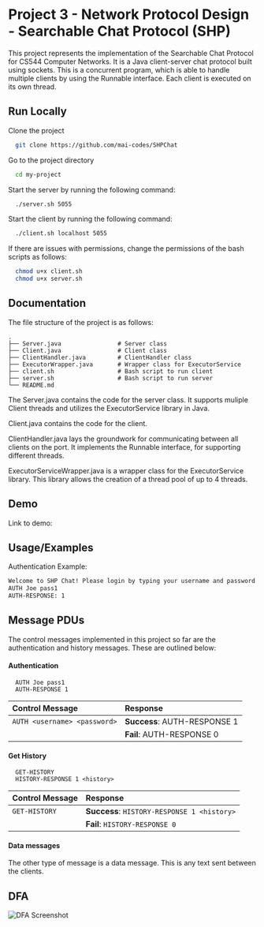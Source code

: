
# Project 3 - Network Protocol Design - Searchable Chat Protocol (SHP)

This project represents the implementation of the Searchable Chat Protocol for CS544 Computer Networks. It is a Java client-server chat protocol built using sockets. This is a concurrent program, which is able to handle multiple clients by using the Runnable interface. Each client is executed on its own thread.


## Run Locally

Clone the project

```bash
  git clone https://github.com/mai-codes/SHPChat
```

Go to the project directory

```bash
  cd my-project
```

Start the server by running the following command:

```bash
  ./server.sh 5055
```

Start the client by running the following command:

```bash
  ./client.sh localhost 5055
```
If there are issues with permissions, change the permissions of the bash scripts as follows:

```bash
  chmod u+x client.sh 
  chmod u+x server.sh
```

## Documentation

The file structure of the project is as follows:
```
.
├── Server.java                # Server class
├── Client.java                # Client class
├── ClientHandler.java         # ClientHandler class
├── ExecutorWrapper.java       # Wrapper class for ExecutorService
├── client.sh                  # Bash script to run client
├── server.sh                  # Bash script to run server
└── README.md
```
The Server.java contains the code for the server class. It supports muliple Client threads and utilizes the ExecutorService library in Java. 

Client.java contains the code for the client.  

ClientHandler.java lays the groundwork for communicating between all clients on the port. It implements the Runnable interface, for supporting different threads.

ExecutorServiceWrapper.java is a wrapper class for the ExecutorService library. This library allows the creation of a thread pool of up to 4 threads. 

## Demo

Link to demo:




## Usage/Examples

Authentication Example:
```bash
Welcome to SHP Chat! Please login by typing your username and password in this format <AUTH username password>:
AUTH Joe pass1
AUTH-RESPONSE: 1
```


## Message PDUs

The control messages implemented in this project so far are the authentication and history messages. These are outlined below:

#### Authentication

```http
  AUTH Joe pass1
  AUTH-RESPONSE 1
```

| Control Message | Response  
| :-------- | :------- | 
| `AUTH <username> <password>` | **Success**: AUTH-RESPONSE 1 |
|  | **Fail**: AUTH-RESPONSE 0  | 


#### Get History

```http
  GET-HISTORY
  HISTORY-RESPONSE 1 <history>
```

| Control Message | Response  
| :-------- | :------- | 
| `GET-HISTORY` | **Success**: `HISTORY-RESPONSE 1 <history>`|
|  | **Fail**: `HISTORY-RESPONSE 0`  | 

#### Data messages

The other type of message is a data message. This is any text sent between the clients.
## DFA

![DFA Screenshot](<img width="757" alt="Screen Shot 2023-05-15 at 1 34 30 AM" src="https://github.com/mai-codes/SHPChat/assets/9252452/74a22c77-4c6e-4479-b8dc-83ca5db9051e">)

